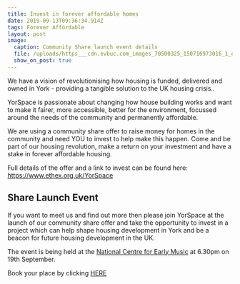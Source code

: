 ```yaml
---
title: Invest in forever affordable homes
date: 2019-09-13T09:36:34.914Z
tags: Forever Affordable
layout: post
image:
  caption: Community Share launch event details
  file: /uploads/https___cdn.evbuc.com_images_70500325_150716973016_1_original.jpeg
  show_on_post: true
---
```

We have a vision of revolutionising how housing is funded, delivered and owned in York - providing a tangible solution to the UK housing crisis..

YorSpace is passionate about changing how house building works and want to make it fairer, more accessible, better for the environment, focussed around the needs of the community and permanently affordable. 

We are using a community share offer to raise money for homes in the community and need YOU to invest to help make this happen. Come and be part of our housing revolution, make a return on your investment and have a stake in forever affordable housing.

Full details of the offer and a link to invest can be found here: <https://www.ethex.org.uk/YorSpace>

## **Share Launch Event**

If you want to meet us and find out more then please join YorSpace at the launch of our community share offer and take the opportunity to invest in a project which can help shape housing development in York and be a beacon for future housing development in the UK. 

The event is being held at the [National Centre for Early Music](http://www.ncem.co.uk/) at 6.30pm on 19th September. 

Book your place by clicking [HERE](https://www.eventbrite.co.uk/e/yorspace-bringing-a-fairer-kind-of-housing-to-york-tickets-70791947621)
